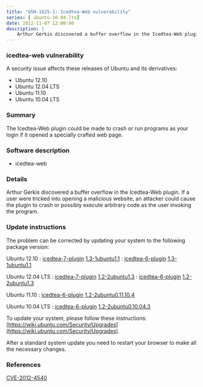 ```yaml
---
title: "USN-1625-1: Icedtea-Web vulnerability"
series: [ ubuntu-10.04-lts]
date: 2012-11-07 12:00:00
description: |
    Arthur Gerkis discovered a buffer overflow in the Icedtea-Web plugin. If a user were tricked into opening a malicious website, an attacker could cause the plugin to crash or possibly execute arbitrary code as the user invoking the program. 
--- 
```

 
 


### icedtea-web vulnerability

A security issue affects these releases of Ubuntu and its derivatives:

* Ubuntu 12.10
* Ubuntu 12.04 LTS
* Ubuntu 11.10
* Ubuntu 10.04 LTS

### Summary

The Icedtea-Web plugin could be made to crash or run programs as your login if it opened a specially crafted web page.

### Software description

* icedtea-web 

### Details

Arthur Gerkis discovered a buffer overflow in the Icedtea-Web plugin. If a user were tricked into opening a malicious website, an attacker could cause the plugin to crash or possibly execute arbitrary code as the user invoking the program. 

### Update instructions

The problem can be corrected by updating your system to the following package version:

Ubuntu 12.10
 : [icedtea-7-plugin](https://launchpad.net/ubuntu/+source/icedtea-web) <span> [1.3-1ubuntu1.1](https://launchpad.net/ubuntu/+source/icedtea-web/1.3-1ubuntu1.1) </span> 
 : [icedtea-6-plugin](https://launchpad.net/ubuntu/+source/icedtea-web) <span> [1.3-1ubuntu1.1](https://launchpad.net/ubuntu/+source/icedtea-web/1.3-1ubuntu1.1) </span> 

Ubuntu 12.04 LTS
 : [icedtea-7-plugin](https://launchpad.net/ubuntu/+source/icedtea-web) <span> [1.2-2ubuntu1.3](https://launchpad.net/ubuntu/+source/icedtea-web/1.2-2ubuntu1.3) </span> 
 : [icedtea-6-plugin](https://launchpad.net/ubuntu/+source/icedtea-web) <span> [1.2-2ubuntu1.3](https://launchpad.net/ubuntu/+source/icedtea-web/1.2-2ubuntu1.3) </span> 

Ubuntu 11.10
 : [icedtea-6-plugin](https://launchpad.net/ubuntu/+source/icedtea-web) <span> [1.2-2ubuntu0.11.10.4](https://launchpad.net/ubuntu/+source/icedtea-web/1.2-2ubuntu0.11.10.4) </span> 

Ubuntu 10.04 LTS
 : [icedtea-6-plugin](https://launchpad.net/ubuntu/+source/icedtea-web) <span> [1.2-2ubuntu0.10.04.3](https://launchpad.net/ubuntu/+source/icedtea-web/1.2-2ubuntu0.10.04.3) </span> 

To update your system, please follow these instructions: [https://wiki.ubuntu.com/Security/Upgrades](https://wiki.ubuntu.com/Security/Upgrades).

After a standard system update you need to restart your browser to make all the necessary changes. 

### References

 
 [CVE-2012-4540](http://people.ubuntu.com/~ubuntu-security/cve/CVE-2012-4540)
 

